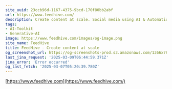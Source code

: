 ```yaml
---
site_uuid: 23ccb96d-1167-4375-9bcd-170f80bb2abf
url: https://www.feedhive.com/
description: Create content at scale. Social media using AI & Automation.
tags:
- AI-Toolkit
- Generative-AI
image: https://www.feedhive.com/images/og-image.png
site_name: FeedHive
title: FeedHive - Create content at scale
og_screenshot_url: https://og-screenshots-prod.s3.amazonaws.com/1366x768/80/false/bc83f7e987ef5e9072f0f1b76c3197d7254e5bb7e20d6bcf8ff9fecab3fad71e.jpeg
last_jina_request: '2025-03-09T06:44:59.371Z'
jina_error: 'Error occurred'
og_last_fetch: '2025-03-07T05:20:39.780Z'
---
```


[https://www.feedhive.com](https://www.feedhive.com/)
